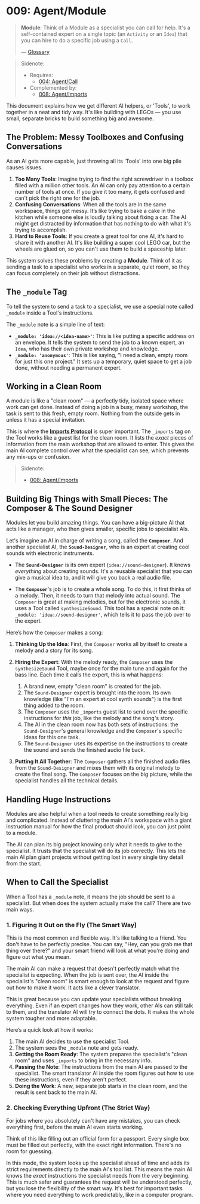 # 009: Agent/Module

> **Module**: Think of a Module as a specialist you can call for help. It's a self-contained expert on a single topic (an `Activity` or an `Idea`) that you can hire to do a specific job using a `Call`.
>
> — [Glossary](./000_glossary.md)

> Sidenote:
>
> - Requires:
>   - [004: Agent/Call](./004_agent_call.md)
> - Complemented by:
>   - [008: Agent/Imports](./008_agent_imports.md)

This document explains how we get different AI helpers, or 'Tools', to work together in a neat and tidy way. It's like building with LEGOs — you use small, separate bricks to build something big and awesome.

## The Problem: Messy Toolboxes and Confusing Conversations

As an AI gets more capable, just throwing all its 'Tools' into one big pile causes issues.

1.  **Too Many Tools**: Imagine trying to find the right screwdriver in a toolbox filled with a million other tools. An AI can only pay attention to a certain number of tools at once. If you give it too many, it gets confused and can't pick the right one for the job.
2.  **Confusing Conversations**: When all the tools are in the same workspace, things get messy. It’s like trying to bake a cake in the kitchen while someone else is loudly talking about fixing a car. The AI might get distracted by information that has nothing to do with what it's trying to accomplish.
3.  **Hard to Reuse Tools**: If you create a great tool for one AI, it's hard to share it with another AI. It's like building a super cool LEGO car, but the wheels are glued on, so you can't use them to build a spaceship later.

This system solves these problems by creating a **Module**. Think of it as sending a task to a specialist who works in a separate, quiet room, so they can focus completely on their job without distractions.

## The `_module` Tag

To tell the system to send a task to a specialist, we use a special note called `_module` inside a Tool's instructions.

The `_module` note is a simple line of text:

- **`_module: 'idea://<idea-name>'`**: This is like putting a specific address on an envelope. It tells the system to send the job to a known expert, an `Idea`, who has their own private workshop and knowledge.
- **`_module: 'anonymous'`**: This is like saying, "I need a clean, empty room for just this one project." It sets up a temporary, quiet space to get a job done, without needing a permanent expert.

## Working in a Clean Room

A module is like a "clean room" — a perfectly tidy, isolated space where work can get done. Instead of doing a job in a busy, messy workshop, the task is sent to this fresh, empty room. Nothing from the outside gets in unless it has a special invitation.

This is where the **[Imports Protocol](./008_agent_imports.md)** is super important. The `_imports` tag on the Tool works like a guest list for the clean room. It lists the *exact* pieces of information from the main workshop that are allowed to enter. This gives the main AI complete control over what the specialist can see, which prevents any mix-ups or confusion.

> Sidenote:
>
> - [008: Agent/Imports](./008_agent_imports.md)

## Building Big Things with Small Pieces: The Composer & The Sound Designer

Modules let you build amazing things. You can have a big-picture AI that acts like a manager, who then gives smaller, specific jobs to specialist AIs.

Let's imagine an AI in charge of writing a song, called the **`Composer`**. And another specialist AI, the **`Sound-Designer`**, who is an expert at creating cool sounds with electronic instruments.

- The **`Sound-Designer`** is its own expert (`idea://sound-designer`). It knows *everything* about creating sounds. It's a reusable specialist that you can give a musical idea to, and it will give you back a real audio file.

- The **`Composer`**'s job is to create a whole song. To do this, it first thinks of a melody. Then, it needs to turn that melody into actual sound. The `Composer` is great at making melodies, but for the electronic sounds, it uses a Tool called `synthesizeSound`. This tool has a special note on it: `_module: 'idea://sound-designer'`, which tells it to pass the job over to the expert.

Here’s how the `Composer` makes a song:

1.  **Thinking Up the Idea**: First, the `Composer` works all by itself to create a melody and a story for its song.

2.  **Hiring the Expert**: With the melody ready, the `Composer` uses the `synthesizeSound` Tool, maybe once for the main tune and again for the bass line. Each time it calls the expert, this is what happens:
    1.  A brand new, empty "clean room" is created for the job.
    2.  The `Sound-Designer` expert is brought into the room. Its own knowledge (like "I'm an expert at cool synth sounds") is the first thing added to the room.
    3.  The `Composer` uses the `_imports` guest list to send over the specific instructions for *this* job, like the melody and the song's story.
    4.  The AI in the clean room now has both sets of instructions: the `Sound-Designer`'s general knowledge and the `Composer`'s specific ideas for this one task.
    5.  The `Sound-Designer` uses its expertise on the instructions to create the sound and sends the finished audio file back.

3.  **Putting It All Together**: The `Composer` gathers all the finished audio files from the `Sound-Designer` and mixes them with its original melody to create the final song. The `Composer` focuses on the big picture, while the specialist handles all the technical details.

## Handling Huge Instructions

Modules are also helpful when a tool needs to create something really big and complicated. Instead of cluttering the main AI's workspace with a giant instruction manual for how the final product should look, you can just point to a module.

The AI can plan its big project knowing only what it needs to *give* to the specialist. It trusts that the specialist will do its job correctly. This lets the main AI plan giant projects without getting lost in every single tiny detail from the start.

## When to Call the Specialist

When a Tool has a `_module` note, it means the job should be sent to a specialist. But when does the system actually make the call? There are two main ways.

### 1. Figuring It Out on the Fly (The Smart Way)

This is the most common and flexible way. It's like talking to a friend. You don't have to be perfectly precise. You can say, "Hey, can you grab me that thing over there?" and your smart friend will look at what you're doing and figure out what you mean.

The main AI can make a request that doesn't perfectly match what the specialist is expecting. When the job is sent over, the AI inside the specialist's "clean room" is smart enough to look at the request and figure out how to make it work. It acts like a clever translator.

This is great because you can update your specialists without breaking everything. Even if an expert changes how they work, other AIs can still talk to them, and the translator AI will try to connect the dots. It makes the whole system tougher and more adaptable.

Here’s a quick look at how it works:

1.  The main AI decides to use the specialist Tool.
2.  The system sees the `_module` note and gets ready.
3.  **Getting the Room Ready**: The system prepares the specialist's "clean room" and uses `_imports` to bring in the necessary info.
4.  **Passing the Note**: The instructions from the main AI are passed to the specialist. The smart translator AI inside the room figures out how to use these instructions, even if they aren't perfect.
5.  **Doing the Work**: A new, separate job starts in the clean room, and the result is sent back to the main AI.

### 2. Checking Everything Upfront (The Strict Way)

For jobs where you absolutely can't have any mistakes, you can check everything first, before the main AI even starts working.

Think of this like filling out an official form for a passport. Every single box must be filled out perfectly, with the exact right information. There's no room for guessing.

In this mode, the system looks up the specialist ahead of time and adds its strict requirements directly to the main AI's tool list. This means the main AI knows the *exact* instructions the specialist needs from the very beginning. This is much safer and guarantees the request will be understood perfectly, but you lose the flexibility of the smart way. It's best for important tasks where you need everything to work predictably, like in a computer program.